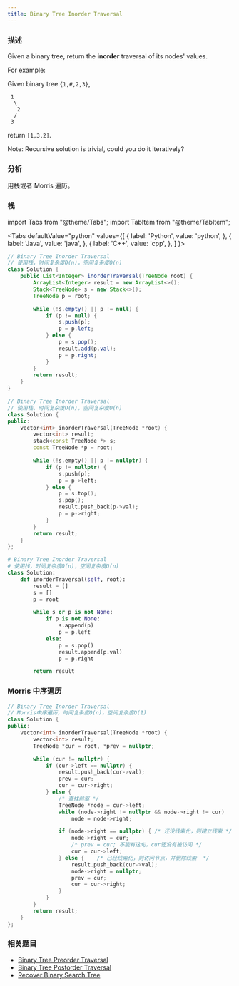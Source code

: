 ```yaml
---
title: Binary Tree Inorder Traversal
---
```


### 描述

Given a binary tree, return the **inorder** traversal of its nodes' values.

For example:

Given binary tree `{1,#,2,3}`,

```
 1
  \
   2
  /
 3
```

return `[1,3,2]`.

Note: Recursive solution is trivial, could you do it iteratively?

### 分析

用栈或者 Morris 遍历。

### 栈

import Tabs from "@theme/Tabs";
import TabItem from "@theme/TabItem";

<Tabs
defaultValue="python"
values={[
{ label: 'Python', value: 'python', },
{ label: 'Java', value: 'java', },
{ label: 'C++', value: 'cpp', },
]
}>
<TabItem value="java">

```java
// Binary Tree Inorder Traversal
// 使用栈，时间复杂度O(n)，空间复杂度O(n)
class Solution {
    public List<Integer> inorderTraversal(TreeNode root) {
        ArrayList<Integer> result = new ArrayList<>();
        Stack<TreeNode> s = new Stack<>();
        TreeNode p = root;

        while (!s.empty() || p != null) {
            if (p != null) {
                s.push(p);
                p = p.left;
            } else {
                p = s.pop();
                result.add(p.val);
                p = p.right;
            }
        }
        return result;
    }
}
```

</TabItem>
<TabItem value="cpp">

```cpp
// Binary Tree Inorder Traversal
// 使用栈，时间复杂度O(n)，空间复杂度O(n)
class Solution {
public:
    vector<int> inorderTraversal(TreeNode *root) {
        vector<int> result;
        stack<const TreeNode *> s;
        const TreeNode *p = root;

        while (!s.empty() || p != nullptr) {
            if (p != nullptr) {
                s.push(p);
                p = p->left;
            } else {
                p = s.top();
                s.pop();
                result.push_back(p->val);
                p = p->right;
            }
        }
        return result;
    }
};
```

</TabItem>

<TabItem value="python">

```python
# Binary Tree Inorder Traversal
# 使用栈，时间复杂度O(n)，空间复杂度O(n)
class Solution:
    def inorderTraversal(self, root):
        result = []
        s = []
        p = root

        while s or p is not None:
            if p is not None:
                s.append(p)
                p = p.left
            else:
                p = s.pop()
                result.append(p.val)
                p = p.right

        return result
```

</TabItem>
</Tabs>

### Morris 中序遍历

```cpp
// Binary Tree Inorder Traversal
// Morris中序遍历，时间复杂度O(n)，空间复杂度O(1)
class Solution {
public:
    vector<int> inorderTraversal(TreeNode *root) {
        vector<int> result;
        TreeNode *cur = root, *prev = nullptr;

        while (cur != nullptr) {
            if (cur->left == nullptr) {
                result.push_back(cur->val);
                prev = cur;
                cur = cur->right;
            } else {
                /* 查找前驱 */
                TreeNode *node = cur->left;
                while (node->right != nullptr && node->right != cur)
                    node = node->right;

                if (node->right == nullptr) { /* 还没线索化，则建立线索 */
                    node->right = cur;
                    /* prev = cur; 不能有这句，cur还没有被访问 */
                    cur = cur->left;
                } else {    /* 已经线索化，则访问节点，并删除线索  */
                    result.push_back(cur->val);
                    node->right = nullptr;
                    prev = cur;
                    cur = cur->right;
                }
            }
        }
        return result;
    }
};
```

### 相关题目

- [Binary Tree Preorder Traversal](binary-tree-preorder-traversal.md)
- [Binary Tree Postorder Traversal](binary-tree-postorder-traversal.md)
- [Recover Binary Search Tree](recover-binary-search-tree.md)
